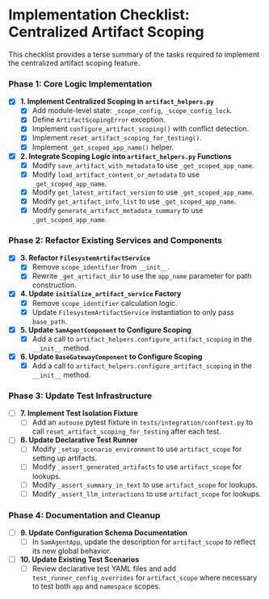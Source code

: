 # Implementation Checklist: Centralized Artifact Scoping

This checklist provides a terse summary of the tasks required to implement the centralized artifact scoping feature.

### Phase 1: Core Logic Implementation

-   [X] **1. Implement Centralized Scoping in `artifact_helpers.py`**
    -   [X] Add module-level state: `_scope_config`, `_scope_config_lock`.
    -   [X] Define `ArtifactScopingError` exception.
    -   [X] Implement `configure_artifact_scoping()` with conflict detection.
    -   [X] Implement `reset_artifact_scoping_for_testing()`.
    -   [X] Implement `_get_scoped_app_name()` helper.

-   [X] **2. Integrate Scoping Logic into `artifact_helpers.py` Functions**
    -   [X] Modify `save_artifact_with_metadata` to use `_get_scoped_app_name`.
    -   [X] Modify `load_artifact_content_or_metadata` to use `_get_scoped_app_name`.
    -   [X] Modify `get_latest_artifact_version` to use `_get_scoped_app_name`.
    -   [X] Modify `get_artifact_info_list` to use `_get_scoped_app_name`.
    -   [X] Modify `generate_artifact_metadata_summary` to use `_get_scoped_app_name`.

### Phase 2: Refactor Existing Services and Components

-   [X] **3. Refactor `FilesystemArtifactService`**
    -   [X] Remove `scope_identifier` from `__init__`.
    -   [X] Rewrite `_get_artifact_dir` to use the `app_name` parameter for path construction.

-   [X] **4. Update `initialize_artifact_service` Factory**
    -   [X] Remove `scope_identifier` calculation logic.
    -   [X] Update `FilesystemArtifactService` instantiation to only pass `base_path`.

-   [X] **5. Update `SamAgentComponent` to Configure Scoping**
    -   [X] Add a call to `artifact_helpers.configure_artifact_scoping` in the `__init__` method.

-   [X] **6. Update `BaseGatewayComponent` to Configure Scoping**
    -   [X] Add a call to `artifact_helpers.configure_artifact_scoping` in the `__init__` method.

### Phase 3: Update Test Infrastructure

-   [ ] **7. Implement Test Isolation Fixture**
    -   [ ] Add an `autouse` pytest fixture in `tests/integration/conftest.py` to call `reset_artifact_scoping_for_testing` after each test.

-   [ ] **8. Update Declarative Test Runner**
    -   [ ] Modify `_setup_scenario_environment` to use `artifact_scope` for setting up artifacts.
    -   [ ] Modify `_assert_generated_artifacts` to use `artifact_scope` for lookups.
    -   [ ] Modify `_assert_summary_in_text` to use `artifact_scope` for lookups.
    -   [ ] Modify `_assert_llm_interactions` to use `artifact_scope` for lookups.

### Phase 4: Documentation and Cleanup

-   [ ] **9. Update Configuration Schema Documentation**
    -   [ ] In `SamAgentApp`, update the description for `artifact_scope` to reflect its new global behavior.

-   [ ] **10. Update Existing Test Scenarios**
    -   [ ] Review declarative test YAML files and add `test_runner_config_overrides` for `artifact_scope` where necessary to test both `app` and `namespace` scopes.
